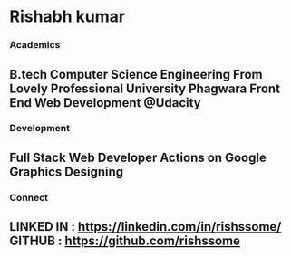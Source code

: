 # Rishabh kumar
 ### Academics
 B.tech Computer Science Engineering From Lovely Professional University 
Phagwara
 Front End Web Development @Udacity
 -----
 ### Development
 Full Stack Web Developer
 Actions on Google
 Graphics Designing
 -----
 ### Connect 
 LINKED IN : https://linkedin.com/in/rishssome/
 GITHUB    : https://github.com/rishssome
 -----
